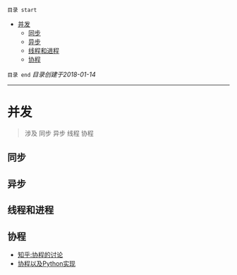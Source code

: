 `目录 start`
 
- [并发](#并发)
    - [同步](#同步)
    - [异步](#异步)
    - [线程和进程](#线程和进程)
    - [协程](#协程)

`目录 end` *目录创建于2018-01-14*
****************************************
# 并发
> 涉及 同步 异步 线程 协程

## 同步

## 异步

## 线程和进程

## 协程

- [知乎:协程的讨论](https://www.zhihu.com/question/20511233)
- [协程以及Python实现](http://www.cnblogs.com/zingp/p/5911537.html)